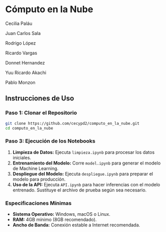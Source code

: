 # Cómputo en la Nube

Cecilia Paláu

Juan Carlos Sala

Rodrigo López

Ricardo Vargas 

Donnet Hernandez

Yuu Ricardo Akachi

Pablo Monzon

## Instrucciones de Uso

### Paso 1: Clonar el Repositorio
```bash
git clone https://github.com/cecypd2/computo_en_la_nube.git
cd computo_en_la_nube
```

### Paso 3: Ejecución de los Notebooks
1. **Limpieza de Datos:** Ejecuta `limpieza.ipynb` para procesar los datos iniciales.
2. **Entrenamiento del Modelo:** Corre `model.ipynb` para generar el modelo de Machine Learning.
3. **Despliegue del Modelo:** Ejecuta `despliegue.ipynb` para preparar el modelo para producción.
4. **Uso de la API:** Ejecuta `API.ipynb` para hacer inferencias con el modelo entrenado. Sustituye el archivo de prueba según sea necesario.

### Especificaciones Mínimas
- **Sistema Operativo:** Windows, macOS o Linux.
- **RAM:** 4GB mínimo (8GB recomendado).
- **Ancho de Banda:** Conexión estable a Internet recomendada.

